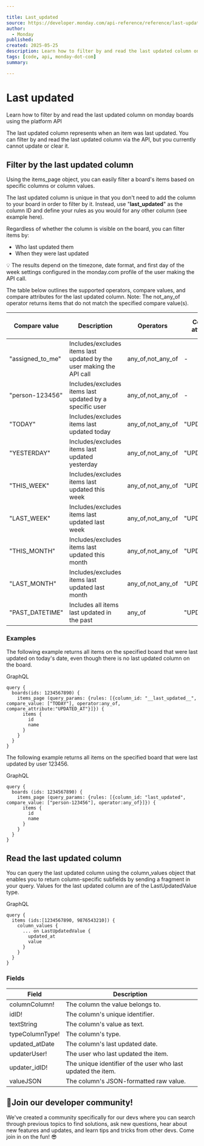 ```yaml
---

title: Last_updated
source: https://developer.monday.com/api-reference/reference/last-updated
author:
  - Monday
published:
created: 2025-05-25
description: Learn how to filter by and read the last updated column on monday boards using the platform API
tags: [code, api, monday-dot-com]
summary:

---
```


# Last updated

Learn how to filter by and read the last updated column on monday boards using the platform API

The last updated column represents when an item was last updated. You can filter by and read the last updated column via the API, but you currently cannot update or clear it.

## Filter by the last updated column

Using the items_page object, you can easily filter a board's items based on specific columns or column values.

The last updated column is unique in that you don't need to add the column to your board in order to filter by it. Instead, use "__last_updated__" as the column ID and define your rules as you would for any other column (see example here).

Regardless of whether the column is visible on the board, you can filter items by:

- Who last updated them
- When they were last updated

💡 The results depend on the timezone, date format, and first day of the week settings configured in the monday.com profile of the user making the API call.

The table below outlines the supported operators, compare values, and compare attributes for the last updated column. Note: The not_any_of operator returns items that do not match the specified compare value(s).

Compare value | Description | Operators | Compare attributes | Compare attribute required?
--- | --- | --- | --- | ---
"assigned_to_me" | Includes/excludes items last updated by the user making the API call | any_of,not_any_of | - | No
"person-123456" | Includes/excludes items last updated by a specific user | any_of,not_any_of | - | No
"TODAY" | Includes/excludes items last updated today | any_of,not_any_of | "UPDATED_AT" | Yes
"YESTERDAY" | Includes/excludes items last updated yesterday | any_of,not_any_of | "UPDATED_AT" | Yes
"THIS_WEEK" | Includes/excludes items last updated this week | any_of,not_any_of | "UPDATED_AT" | Yes
"LAST_WEEK" | Includes/excludes items last updated last week | any_of,not_any_of | "UPDATED_AT" | Yes
"THIS_MONTH" | Includes/excludes items last updated this month | any_of,not_any_of | "UPDATED_AT" | Yes
"LAST_MONTH" | Includes/excludes items last updated last month | any_of,not_any_of | "UPDATED_AT" | Yes
"PAST_DATETIME" | Includes all items last updated in the past | any_of | "UPDATED_AT" | Yes

### Examples

The following example returns all items on the specified board that were last updated on today's date, even though there is no last updated column on the board.

GraphQL
```
query {
  boards(ids: 1234567890) {
    items_page (query_params: {rules: [{column_id: "__last_updated__", compare_value: ["TODAY"], operator:any_of, compare_attribute:"UPDATED_AT"}]}) {
      items {
        id
        name
      }
    }
  }
}
```

The following example returns all items on the specified board that were last updated by user 123456.

GraphQL
```
query {
  boards (ids: 1234567890) {
    items_page (query_params: {rules: [{column_id: "last_updated", compare_value: ["person-123456"], operator:any_of}]}) {
      items {
        id
        name
      }
    }
  }
}
```

## Read the last updated column

You can query the last updated column using the column_values object that enables you to return column-specific subfields by sending a fragment in your query.  Values for the last updated column are of the LastUpdatedValue type.

GraphQL
```
query {
  items (ids:[1234567890, 9876543210]) {
    column_values {
      ... on LastUpdatedValue {
        updated_at
        value
      }
    }
  }
}
```

### Fields

Field | Description
--- | ---
columnColumn! | The column the value belongs to.
idID! | The column's unique identifier.
textString | The column's value as text.
typeColumnType! | The column's type.
updated_atDate | The column's last updated date.
updaterUser! | The user who last updated the item.
updater_idID! | The unique identifier of the user who last updated the item.
valueJSON | The column's JSON-formatted raw value.

## 📘Join our developer community!

We've created a community specifically for our devs where you can search through previous topics to find solutions, ask new questions, hear about new features and updates, and learn tips and tricks from other devs. Come join in on the fun! 😎
